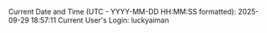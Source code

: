 Current Date and Time (UTC - YYYY-MM-DD HH:MM:SS formatted): 2025-09-29 18:57:11
Current User's Login: luckyaiman

